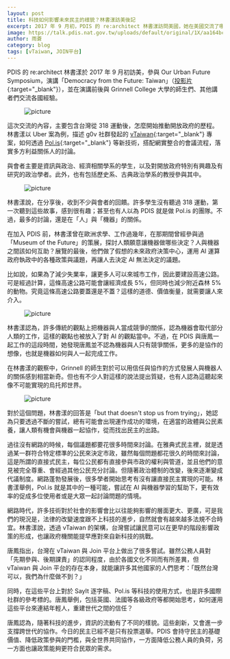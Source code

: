```yaml
---
layout: post
title: 科技如何影響未來民主的樣貌？林書漾訪美後記
excerpt: 2017 年 9 月初，PDIS 的 re:architect 林書漾訪問美國，她在美國交流了哪些訊息？歡迎一起來關心！
image: https://talk.pdis.nat.gov.tw/uploads/default/original/1X/aa164bc9532be1e62cbcf144dcb297ab0e926478.jpg
author: 雨蒼
category: blog
tags: [vTaiwan, JOIN平台]
---
```

PDIS 的 re:architect 林書漾於 2017 年 9 月初訪美，參與 Our Urban Future Symposium，演講「Democracy from the Future: Taiwan」（[投影片](https://issuu.com/pdis.tw/docs/democracy_from_the_future_-_our_urb){:target="_blank"}），並在演講前後與 Grinnell College 大學的師生們、其他講者們交流各國經驗。
<figure>
<img alt="picture" src="https://talk.pdis.nat.gov.tw/uploads/default/original/1X/aa164bc9532be1e62cbcf144dcb297ab0e926478.jpg">
</figure>

這次交流的內容，主要包含台灣從 318 運動後，怎麼開始推動開放政府的歷程。林書漾以 Uber 案為例，描述 g0v 社群發起的 [vTaiwan](https://vtaiwan.tw){:target="_blank"} 專案，如何透過 [Pol.is](https://pol.is/){:target="_blank"} 等新技術，搭配網實整合的會議流程，落實多方利益關係人的討論。

與會者主要是資訊與政治、經濟相關學系的學生，以及對開放政府特別有興趣及有研究的政治學者。此外，也有包括歷史系、古典政治學系的教授參與其中。

<figure>
<img alt="picture" src="https://talk.pdis.nat.gov.tw/uploads/default/original/1X/b865c53f08197b3bf1098f11194dfe9cd24cc352.jpg">
</figure>

林書漾說，在分享後，收到不少與會者的回饋。許多學生沒有聽過 318 運動，第一次聽到這些故事，感到很有趣；甚至也有人以為 PDIS 就是做 Pol.is 的團隊。不過，最多的討論，還是在「人」與「機器」的關係。

在加入 PDIS 前，林書漾曾在歐洲求學、工作過幾年，在那期間曾經參與過「Museum of the Future」的策展，探討人類願意讓機器做哪些決定？人與機器之間該如何互助？展覽的最後，他們做了假想的未來政府決策中心，運用 AI 運算政府執政中的各種政策與議題，再讓人去決定 AI 無法決定的議題。

比如說，如果為了減少失業率，讓更多人可以來城市工作，因此要建設高速公路。可是經過計算，這條高速公路可能會讓經濟成長 5%，但同時也減少附近森林 5% 的動物。究竟這條高速公路要蓋還是不蓋？這樣的道德、價值衡量，就需要讓人來介入。

<figure>
<img alt="picture" src="https://talk.pdis.nat.gov.tw/uploads/default/original/1X/f9bf2ce4542c8a89665e695df47ead1e2456d8de.jpg">
</figure>

林書漾認為，許多傳統的觀點上把機器與人當成競爭的關係，認為機器會取代部分人類的工作，這樣的觀點也被放入了對 AI 的觀點當中。不過，在 PDIS 與唐鳳一起工作的這段時間，她發現唐鳳並不認為機器與人只有競爭關係，更多的是協作的想像，也就是機器如何與人一起完成工作。

在林書漾的觀察中，Grinnell 的師生對於可以用信任與協作的方式發展人與機器人的關係感到相當新奇。但也有不少人對這樣的說法提出質疑，也有人認為這聽起來像不可能實現的烏托邦世界。

<figure>
<img alt="picture" src="https://talk.pdis.nat.gov.tw/uploads/default/original/1X/f95ad59eaf6781aefca1d6ff7630bd3d8ba93c70.jpg">
</figure>

對於這個問題，林書漾的回答是「but that doesn't stop us from trying」，她認為只要透過不斷的嘗試，總有可能會出現運作成功的環境，在適當的政體與公民素養，讓人類有機會與機器一起協作，從而找出民主的出路。

過往沒有網路的時候，每個議題都要花很多時間來討論。在雅典式民主裡，就是透過某一群符合特定標準的公民來決定市政，雖然每個問題都花很久的時間來討論，這是所謂的直接式民主，每位公民都有直接參與市政的權利與管道，並且他們的意見被完全尊重、會經過其他公民充分討論。但隨著政治體制的改變，後來逐漸變成代議制度。網路蓬勃發展後，很多學者開始思考有沒有讓直接民主實現的可能。林書漾舉例，Pol.is 就是其中的一種可能，嘗試在 AI 與機器學習的幫助下，更有效率的促成多位使用者或是大眾一起討論問題的情境。

網路時代，許多技術對於社會的影響會比以往能夠影響的層面更大、更廣，可是我們的現況是，法律的改變速度跟不上科技的進步，自然就會有越來越多法規不合時宜。林書漾說，透過 vTaiwan 的架構，台灣嘗試讓民意可以在更早的階段影響政策的形成，也讓政府機關能提早應對來自新科技的挑戰。

唐鳳指出，台灣在 vTaiwan 與 Join 平台上做出了很多嘗試。雖然公務人員對「先期參與、後期課責」的認同程度，由於各國文化不同而有所差異，但 vTaiwan 與 Join 平台的存在本身，就能讓許多其他國家的人們思考：「既然台灣可以，我們為什麼做不到？」

同時，在這些平台上對於 SayIt 逐字稿、Pol.is 等科技的使用方式，也是許多國際社群的參考標的。唐鳳舉例，包括英國、法國等各級政府等都開始思考，如何運用這些平台來連結年輕人，重建世代之間的信任？

唐鳳認為，隨著科技的進步，資訊的流動有了不同的樣貌。這些創新，又會進一步支撐跨世代的協作。今日的民主已經不是只有投票選舉。PDIS 會持守民主的基礎價值、降低政策參與的門檻，與全世界共同協作，一方面降低公務人員的負荷，另一方面也讓政策能夠更符合民眾的需求。

